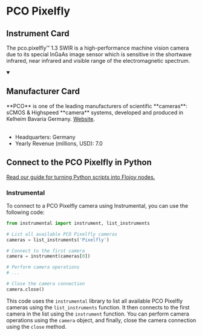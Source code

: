 
# PCO Pixelfly

## Instrument Card

The pco.pixelfly™ 1.3 SWIR is a high-performance machine vision camera due to its special InGaAs image sensor which is sensitive in the shortwave infrared, near infrared and visible range of the electromagnetic spectrum.

<details open>
<summary><h2>Manufacturer Card</h2></summary>
**PCO** is one of the leading manufacturers of scientific **cameras**: sCMOS & Highspeed **camera** systems, developed and produced in Kelheim Bavaria Germany. <a href=https://www.pco-tech.com>Website</a>.
<br></br>
<ul>
  <li>Headquarters: Germany</li>
  <li>Yearly Revenue (millions, USD): 7.0</li>
</ul>
</details>

## Connect to the PCO Pixelfly in Python

[Read our guide for turning Python scripts into Flojoy nodes.](https://docs.flojoy.ai/custom-nodes/creating-custom-node/)


### Instrumental

To connect to a PCO Pixelfly camera using Instrumental, you can use the following code:

```python
from instrumental import instrument, list_instruments

# List all available PCO Pixelfly cameras
cameras = list_instruments('Pixelfly')

# Connect to the first camera
camera = instrument(cameras[0])

# Perform camera operations
# ...

# Close the camera connection
camera.close()
```

This code uses the `instrumental` library to list all available PCO Pixelfly cameras using the `list_instruments` function. It then connects to the first camera in the list using the `instrument` function. You can perform camera operations using the `camera` object, and finally, close the camera connection using the `close` method.

